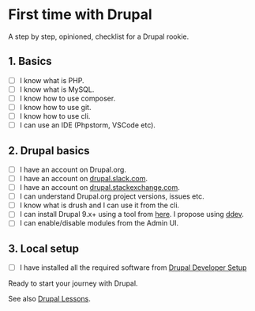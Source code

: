# First time with Drupal

A step by step, opinioned, checklist for a Drupal rookie.

## 1. Basics

- [ ] I know what is PHP.
- [ ] I know what is MySQL.
- [ ] I know how to use composer.
- [ ] I know how to use git.
- [ ] I know how to use cli.
- [ ] I can use an IDE (Phpstorm, VSCode etc).

## 2. Drupal basics

- [ ] I have an account on Drupal.org.
- [ ] I have an account on [drupal.slack.com](https://drupal.slack.com).
- [ ] I have an account on [drupal.stackexchange.com](https://drupal.stackexchange.com).
- [ ] I can understand Drupal.org project versions, issues etc.
- [ ] I know what is drush and I can use it from the cli.
- [ ] I can install Drupal 9.x+ using a tool from [here](https://drupaltools.github.io). I propose using [ddev](https://ddev.readthedocs.io).
- [ ] I can enable/disable modules from the Admin UI.

## 3. Local setup

- [ ] I have installed all the required software from [Drupal Developer Setup](developer-setup.md)

Ready to start your journey with Drupal.

See also [Drupal Lessons](lessons.md).
